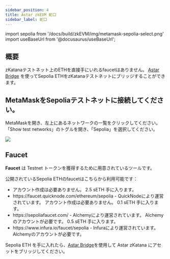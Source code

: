 ```yaml
---
sidebar_position: 4
title: Astar zkEVM 蛇口
sidebar_label: 蛇口
---
```

import sepolia from '/docs/build/zkEVM/img/metamask-sepolia-select.png'
import useBaseUrl from '@docusaurus/useBaseUrl';

## 概要

zKatanaテストネット上のETHを直接手にいれるfaucetはありません。 [Astar Bridge](./bridge-to-zkevm.md) を使ってSepolia ETHをzKatanaテストネットにブリッジすることができます。

## MetaMaskをSepoliaテストネットに接続してください。

MetaMaskを開き、左上にあるネットワークの一覧をクリックしてください。 「Show test networks」のトグルを開き、「Sepolia」を選択してください。

<div style={{textAlign: 'center'}}>
  <img src={sepolia} style={{width: 400}} />
  </div>

## Faucet

**Faucet** は Testnet トークンを獲得するために用意されているツールです。

公開されているSepolia ETHのfaucetはこちらから利用可能です：

- アカウント作成は必要ありません。 2.5 sETH 手に入ります。
- https\://faucet.quicknode.com/ethereum/sepolia - QuickNodeにより運営されています。 アカウント作成は必要ありません。 0.1 sETH 手に入ります。
- https\://sepoliafaucet.com/ - Alchemyにより運営されています。 Alchemyのアカウントが必要です。 0.5 sETH 手に入ります。
- https\://www\.infura.io/faucet/sepolia - Infuraにより運営されています。 Alchemyのアカウントが必要です。

Sepolia ETH を手に入れたら、[Astar Bridge](./bridge-to-zkevm)を使用して Astar zKatana にアセットをブリッジしてください。
